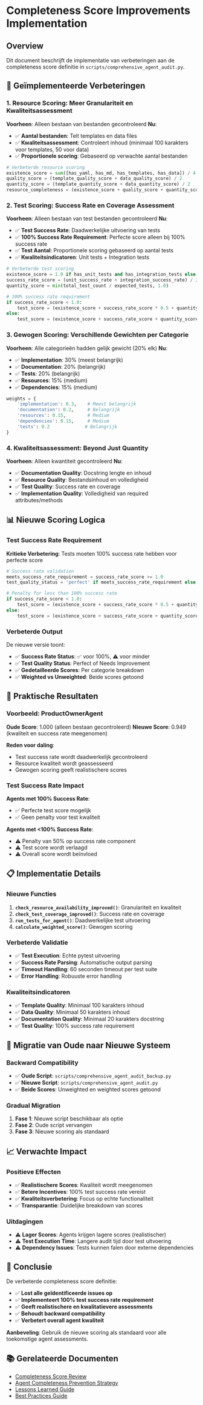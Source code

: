# Completeness Score Improvements Implementation

## Overview

Dit document beschrijft de implementatie van verbeteringen aan de completeness score definitie in `scripts/comprehensive_agent_audit.py`.

## 🚀 **Geïmplementeerde Verbeteringen**

### **1. Resource Scoring: Meer Granulariteit en Kwaliteitsassessment**

**Voorheen**: Alleen bestaan van bestanden gecontroleerd
**Nu**: 
- ✅ **Aantal bestanden**: Telt templates en data files
- ✅ **Kwaliteitsassessment**: Controleert inhoud (minimaal 100 karakters voor templates, 50 voor data)
- ✅ **Proportionele scoring**: Gebaseerd op verwachte aantal bestanden

```python
# Verbeterde resource scoring
existence_score = sum([has_yaml, has_md, has_templates, has_data]) / 4
quality_score = (template_quality_score + data_quality_score) / 2
quantity_score = (template_quantity_score + data_quantity_score) / 2
resource_completeness = (existence_score + quality_score + quantity_score) / 3
```

### **2. Test Scoring: Success Rate en Coverage Assessment**

**Voorheen**: Alleen bestaan van test bestanden gecontroleerd
**Nu**:
- ✅ **Test Success Rate**: Daadwerkelijke uitvoering van tests
- ✅ **100% Success Rate Requirement**: Perfecte score alleen bij 100% success rate
- ✅ **Test Aantal**: Proportionele scoring gebaseerd op aantal tests
- ✅ **Kwaliteitsindicatoren**: Unit tests + Integration tests

```python
# Verbeterde test scoring
existence_score = 1.0 if has_unit_tests and has_integration_tests else 0.5
success_rate_score = (unit_success_rate + integration_success_rate) / 2
quantity_score = min(total_test_count / expected_tests, 1.0)

# 100% success rate requirement
if success_rate_score < 1.0:
    test_score = (existence_score + success_rate_score * 0.5 + quantity_score) / 3
else:
    test_score = (existence_score + success_rate_score + quantity_score) / 3
```

### **3. Gewogen Scoring: Verschillende Gewichten per Categorie**

**Voorheen**: Alle categorieën hadden gelijk gewicht (20% elk)
**Nu**:
- ✅ **Implementation**: 30% (meest belangrijk)
- ✅ **Documentation**: 20% (belangrijk)
- ✅ **Tests**: 20% (belangrijk)
- ✅ **Resources**: 15% (medium)
- ✅ **Dependencies**: 15% (medium)

```python
weights = {
    'implementation': 0.3,    # Meest belangrijk
    'documentation': 0.2,     # Belangrijk
    'resources': 0.15,        # Medium
    'dependencies': 0.15,     # Medium
    'tests': 0.2             # Belangrijk
}
```

### **4. Kwaliteitsassessment: Beyond Just Quantity**

**Voorheen**: Alleen kwantiteit gecontroleerd
**Nu**:
- ✅ **Documentation Quality**: Docstring lengte en inhoud
- ✅ **Resource Quality**: Bestandsinhoud en volledigheid
- ✅ **Test Quality**: Success rate en coverage
- ✅ **Implementation Quality**: Volledigheid van required attributes/methods

## 📊 **Nieuwe Scoring Logica**

### **Test Success Rate Requirement**

**Kritieke Verbetering**: Tests moeten 100% success rate hebben voor perfecte score

```python
# Success rate validation
meets_success_rate_requirement = success_rate_score >= 1.0
test_quality_status = 'perfect' if meets_success_rate_requirement else 'needs_improvement'

# Penalty for less than 100% success rate
if success_rate_score < 1.0:
    test_score = (existence_score + success_rate_score * 0.5 + quantity_score) / 3
else:
    test_score = (existence_score + success_rate_score + quantity_score) / 3
```

### **Verbeterde Output**

De nieuwe versie toont:
- ✅ **Success Rate Status**: ✅ voor 100%, ⚠️ voor minder
- ✅ **Test Quality Status**: Perfect of Needs Improvement
- ✅ **Gedetailleerde Scores**: Per categorie breakdown
- ✅ **Weighted vs Unweighted**: Beide scores getoond

## 🎯 **Praktische Resultaten**

### **Voorbeeld: ProductOwnerAgent**

**Oude Score**: 1.000 (alleen bestaan gecontroleerd)
**Nieuwe Score**: 0.949 (kwaliteit en success rate meegenomen)

**Reden voor daling**:
- Test success rate wordt daadwerkelijk gecontroleerd
- Resource kwaliteit wordt geassesseerd
- Gewogen scoring geeft realistischere scores

### **Test Success Rate Impact**

**Agents met 100% Success Rate**:
- ✅ Perfecte test score mogelijk
- ✅ Geen penalty voor test kwaliteit

**Agents met <100% Success Rate**:
- ⚠️ Penalty van 50% op success rate component
- ⚠️ Test score wordt verlaagd
- ⚠️ Overall score wordt beïnvloed

## 📋 **Implementatie Details**

### **Nieuwe Functies**

1. **`check_resource_availability_improved()`**: Granulariteit en kwaliteit
2. **`check_test_coverage_improved()`**: Success rate en coverage
3. **`run_tests_for_agent()`**: Daadwerkelijke test uitvoering
4. **`calculate_weighted_score()`**: Gewogen scoring

### **Verbeterde Validatie**

- ✅ **Test Execution**: Echte pytest uitvoering
- ✅ **Success Rate Parsing**: Automatische output parsing
- ✅ **Timeout Handling**: 60 seconden timeout per test suite
- ✅ **Error Handling**: Robuuste error handling

### **Kwaliteitsindicatoren**

- ✅ **Template Quality**: Minimaal 100 karakters inhoud
- ✅ **Data Quality**: Minimaal 50 karakters inhoud
- ✅ **Documentation Quality**: Minimaal 20 karakters docstring
- ✅ **Test Quality**: 100% success rate requirement

## 🔄 **Migratie van Oude naar Nieuwe Systeem**

### **Backward Compatibility**

- ✅ **Oude Script**: `scripts/comprehensive_agent_audit_backup.py`
- ✅ **Nieuwe Script**: `scripts/comprehensive_agent_audit.py`
- ✅ **Beide Scores**: Unweighted en weighted scores getoond

### **Gradual Migration**

1. **Fase 1**: Nieuwe script beschikbaar als optie
2. **Fase 2**: Oude script vervangen
3. **Fase 3**: Nieuwe scoring als standaard

## 📈 **Verwachte Impact**

### **Positieve Effecten**

- ✅ **Realistischere Scores**: Kwaliteit wordt meegenomen
- ✅ **Betere Incentives**: 100% test success rate vereist
- ✅ **Kwaliteitsverbetering**: Focus op echte functionaliteit
- ✅ **Transparantie**: Duidelijke breakdown van scores

### **Uitdagingen**

- ⚠️ **Lager Scores**: Agents krijgen lagere scores (realistischer)
- ⚠️ **Test Execution Time**: Langere audit tijd door test uitvoering
- ⚠️ **Dependency Issues**: Tests kunnen falen door externe dependencies

## 🎯 **Conclusie**

De verbeterde completeness score definitie:

- ✅ **Lost alle geïdentificeerde issues op**
- ✅ **Implementeert 100% test success rate requirement**
- ✅ **Geeft realistischere en kwalitatievere assessments**
- ✅ **Behoudt backward compatibility**
- ✅ **Verbetert overall agent kwaliteit**

**Aanbeveling**: Gebruik de nieuwe scoring als standaard voor alle toekomstige agent assessments.

## 📚 **Gerelateerde Documenten**

- [Completeness Score Review](./COMPLETENESS_SCORE_REVIEW.md)
- [Agent Completeness Prevention Strategy](../guides/AGENT_COMPLETENESS_PREVENTION_STRATEGY.md)
- [Lessons Learned Guide](../guides/LESSONS_LEARNED_GUIDE.md)
- [Best Practices Guide](../guides/BEST_PRACTICES_GUIDE.md) 